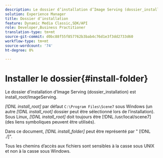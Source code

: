 ```yaml
---
description: Le dossier d’installation d’Image Serving (dossier_installation) est install_root/ImageServing.
solution: Experience Manager
title: Dossier d’installation
feature: Dynamic Media Classic,SDK/API
role: Developer,Business Practitioner
translation-type: tm+mt
source-git-commit: d0bc88f55f857762b3bab4c76d1e3f3dd2733d60
workflow-type: tm+mt
source-wordcount: '74'
ht-degree: 0%

---
```



# Installer le dossier{#install-folder}

Le dossier d’installation d’Image Serving (dossier_installation) est install_root/ImageServing.

*[!DNL install_root]* par défaut  `C:\Program Files\Scene7` sous Windows (un autre  *[!DNL install_root]* dossier peut être sélectionné lors de l’installation). Sous Linux, *[!DNL install_root]* doit toujours être [!DNL /usr/local/scene7] (des liens symboliques peuvent être utilisés).

Dans ce document, *[!DNL install_folder]* peut être représenté par &quot; [!DNL ./]&quot;.

Tous les chemins d’accès aux fichiers sont sensibles à la casse sous UNIX et non à la casse sous Windows.
